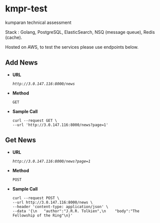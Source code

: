 # kmpr-test
kumparan technical assessment

Stack : Golang, PostgreSQL, ElasticSearch, NSQ (message queue), Redis (cache).

Hosted on AWS, to test the services please use endpoints below.

**Add News**
----
* **URL**

  _``http://3.0.147.116:8000/news``_

* **Method**

  `GET`

* **Sample Call**

  ```
  curl --request GET \
  --url 'http://3.0.147.116:8000/news?page=1'
  ```
  
**Get News**
----
* **URL**

  _``http://3.0.147.116:8000/news?page=1``_

* **Method**

  `POST`
  
* **Sample Call**

  ```
  curl --request POST \
  --url http://3.0.147.116:8000/news \
  --header 'content-type: application/json' \
  --data '{\n	"author":"J.R.R. Tolkien",\n	"body":"The Fellowship of the Ring"\n}'
  ```
  
